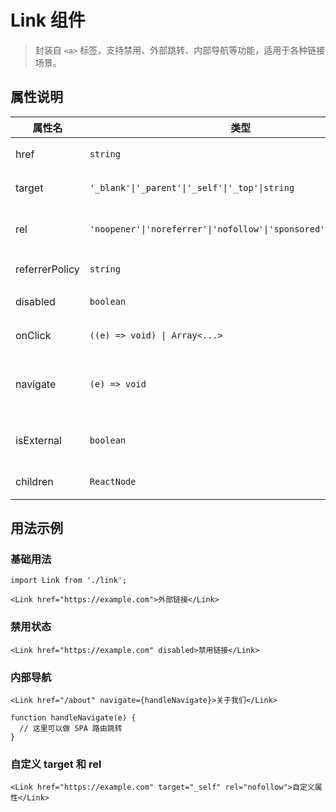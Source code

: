 # Link 组件

> 封装自 `<a>` 标签，支持禁用、外部跳转、内部导航等功能，适用于各种链接场景。

## 属性说明

| 属性名           | 类型                                                                 | 默认值                | 说明                         |
|------------------|----------------------------------------------------------------------|-----------------------|------------------------------|
| href             | `string`                                                             | —                     | 链接地址                     |
| target           | `'_blank'\|'_parent'\|'_self'\|'_top'\|string`                   | `_blank`              | 链接打开方式                 |
| rel              | `'noopener'\|'noreferrer'\|'nofollow'\|'sponsored'\|'ugc'\|string` | `noopener noreferrer` | 安全性相关属性               |
| referrerPolicy   | `string`                                                             | —                     | referrer 策略                |
| disabled         | `boolean`                                                            | `false`               | 是否禁用                     |
| onClick          | `((e) => void) \| Array<...>`                                       | —                     | 点击事件回调                 |
| navigate         | `(e) => void`                                                        | —                     | 内部导航函数（如路由跳转）    |
| isExternal       | `boolean`                                                            | `false`               | 是否为外部链接               |
| children         | `ReactNode`                                                          | —                     | 子节点内容                   |

## 用法示例

### 基础用法

```tsx
import Link from './link';

<Link href="https://example.com">外部链接</Link>
```

### 禁用状态

```tsx
<Link href="https://example.com" disabled>禁用链接</Link>
```

### 内部导航

```tsx
<Link href="/about" navigate={handleNavigate}>关于我们</Link>

function handleNavigate(e) {
  // 这里可以做 SPA 路由跳转
}
```

### 自定义 target 和 rel

```tsx
<Link href="https://example.com" target="_self" rel="nofollow">自定义属性</Link>
```
